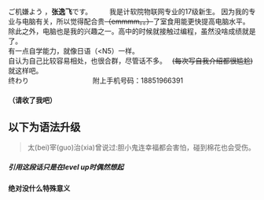 ご机嫌よう ，**张逸飞**です。         
我是计软院物联网专业的17级新生。
因为我的专业与电脑有关，所以觉得配合贵~~（emmmm。。）~~了室食用能更快提高电脑水平。     
除此之外，电脑也是我的兴趣之一。高中的时候就接触过编程，虽然没啥成绩就是了。             
有一点自学能力，就像日语（<N5）一样。          
自认为自己比较容易相处，也很合群，尽管话不多。                            
~~(每次写自我介绍都很尴尬)~~       
就这样吧。             
终わり                                     
附上手机号码：18851966391
#### （请收了我吧）


## **以下为语法升级**
>太(bei)宰(guo)治(xia)曾说过:胆小鬼连幸福都会害怕，碰到棉花也会受伤。


##### 引用这段话只是在***level up***时偶然想起
**绝对没什么特殊意义**




